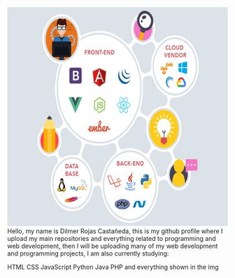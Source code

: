 <img src="img/full-stack-development-main.jpg" height="500px" width="100%">
Hello, my name is Dilmer Rojas Castañeda, this is my github profile where I upload my main repositories and everything related to programming and web development, then I will be uploading many of my web development and programming projects, I am also currently studying:

HTML
CSS
JavaScript
Python
Java
PHP and everything shown in the img
